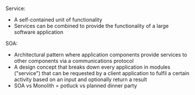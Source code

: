 Service:
- A self-contained unit of functionality
- Services can be combined to provide the functionality of a large software application

SOA:
- Architectural pattern where application components provide services to other components via a communications protocol
- A design concept that breaks down every application in modules ("service") that can be requested by a client application to fulfil a certain activity based on an input and optionally return a result
- SOA vs Monolith = potluck vs planned dinner party
